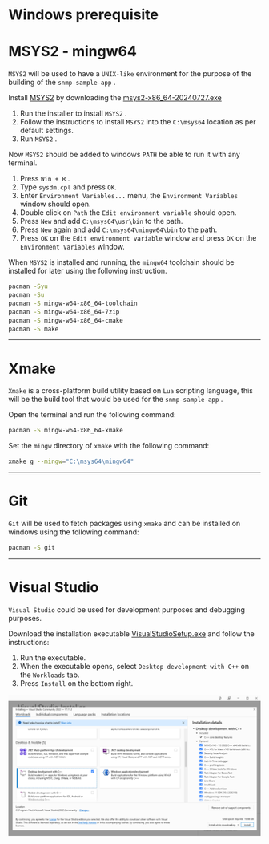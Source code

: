 # Windows prerequisite

# MSYS2 - mingw64

`MSYS2` will be used to have a `UNIX-like` environment for the purpose of the building of the `snmp-sample-app` .

Install [MSYS2](https://www.msys2.org/) by downloading the [msys2-x86_64-20240727.exe](https://github.com/msys2/msys2-installer/releases/download/2024-07-27/msys2-x86_64-20240727.exe)

1. Run the installer to install `MSYS2` .
2. Follow the instructions to install `MSYS2` into the `C:\msys64` location as per default settings.
3. Run `MSYS2` .

Now `MSYS2` should be added to windows `PATH` be able to run it with any terminal.

1. Press `Win + R` .
2. Type `sysdm.cpl` and press `OK`.
3. Enter `Environment Variables...` menu, the `Environment Variables` window should open.
4. Double click on `Path` the `Edit environment variable`  should open.
5. Press `New` and add `C:\msys64\usr\bin` to the path.
6. Press `New` again and add `C:\msys64\mingw64\bin` to the path.
7. Press `OK` on the `Edit environment variable` window and press `OK` on the `Environment Variables` window.

When `MSYS2` is installed and running, the `mingw64` toolchain should be installed for later using the following instruction.

```bash
pacman -Syu
pacman -Su
pacman -S mingw-w64-x86_64-toolchain
pacman -S mingw-w64-x86_64-7zip
pacman -S mingw-w64-x86_64-cmake
pacman -S make

```

---

# Xmake

`Xmake` is a cross-platform build utility based on `Lua` scripting language, this will be the build tool that would be used for the  `snmp-sample-app` .

Open the terminal and run the following command:

```bash
pacman -S mingw-w64-x86_64-xmake
```

Set the `mingw` directory of `xmake` with the following command:

```bash
xmake g --mingw="C:\msys64\mingw64"
```

---

# Git

`Git` will be used to fetch packages using `xmake` and can be installed on windows using the following command:

```bash
pacman -S git
```

---

# Visual Studio

`Visual Studio` could be used for development purposes and debugging purposes.

Download the installation executable [VisualStudioSetup.exe](https://visualstudio.microsoft.com/fr/thank-you-downloading-visual-studio/?sku=Community&channel=Release&version=VS2022&source=VSLandingPage&cid=2030&passive=false) and follow the instructions:

1. Run the executable.
2. When the executable opens, select `Desktop development with C++` on the `Workloads` tab.
3. Press `Install` on the bottom right.

![image.png](./images/image1.png)